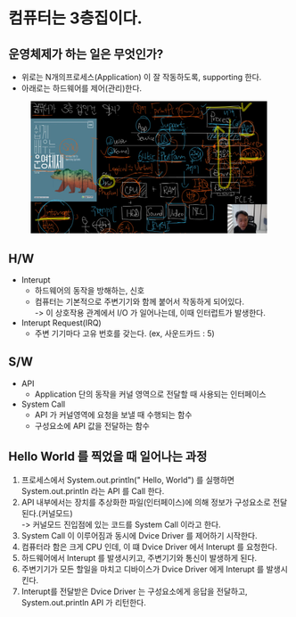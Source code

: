 # 컴퓨터는 3층집이다.

## 운영체제가 하는 일은 무엇인가?

* 위로는 N개의프로세스(Application) 이 잘 작동하도록, supporting 한다.&#x20;
* 아래로는 하드웨어를 제어(관리)한다.

<figure><img src="../.gitbook/assets/image (1) (1).png" alt=""><figcaption></figcaption></figure>

## H/W

* Interupt
  * 하드웨어의 동작을 방해하는, 신호
  * 컴퓨터는 기본적으로 주변기기와 함께 붙어서 작동하게 되어있다. \
    \-> 이 상호작용 관계에서 I/O 가 일어나는데, 이때 인터럽트가 발생한다.&#x20;
* Interupt Request(IRQ)
  * 주변 기기마다 고유 번호를 갖는다. (ex, 사운드카드 : 5)

## S/W

* API&#x20;
  * Application 단의 동작을 커널 영역으로 전달할 때 사용되는 인터페이스
* System Call
  * API 가 커널영역에 요청을 보낼 때 수행되는 함수
  * 구성요소에 API 값을 전달하는 함수&#x20;

## Hello World 를 찍었을 때 일어나는 과정

1. 프로세스에서 System.out.println(" Hello, World") 를 실행하면 System.out.println 라는 API 를 Call 한다.
2. API 내부에서는 장치를 추상화한 파일(인터페이스)에 의해 정보가 구성요소로  전달된다.(커널모드) \
   \-> 커널모드 진입점에 있는 코드를 System Call 이라고 한다.&#x20;
3. System Call 이 이루어짐과 동시에 Dvice Driver 를 제어하기 시작한다.&#x20;
4. 컴퓨터라 함은 크게 CPU 인데, 이 떄 Dvice Driver 에서 Interupt 를 요청한다.
5. 하드웨어에서 Interupt 를 발생시키고, 주변기기와 통신이 발생하게 된다.&#x20;
6. 주변기기가 모든 할일을 마치고 디바이스가 Dvice Driver 에게 Interupt 를 발생시킨다.&#x20;
7. Interupt를 전달받은 Dvice Driver 는 구성요소에게 응답을 전달하고, System.out.println API 가 리턴한다.&#x20;
